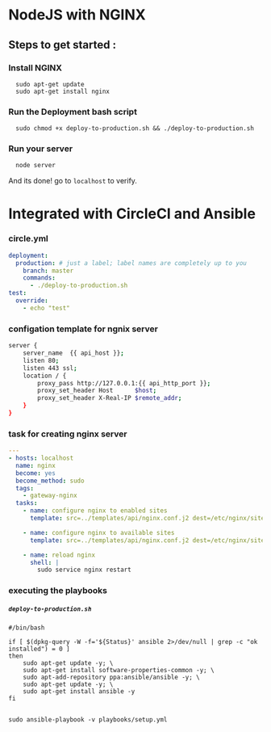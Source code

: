 # NodeJS with NGINX

## Steps to get started :
### Install NGINX

```
  sudo apt-get update
  sudo apt-get install nginx
```

### Run the Deployment bash script

```
  sudo chmod +x deploy-to-production.sh && ./deploy-to-production.sh 
 ```

### Run your server

```javascript
  node server
```

And its done! go to ```localhost``` to verify.

# Integrated with CircleCI and Ansible

### circle.yml

```yml
deployment:
  production: # just a label; label names are completely up to you
    branch: master
    commands:
      - ./deploy-to-production.sh
test:
  override:
    - echo "test"
```

### configation template for ngnix server
```bash
server {
    server_name  {{ api_host }};
    listen 80;
    listen 443 ssl;
    location / {
        proxy_pass http://127.0.0.1:{{ api_http_port }};
        proxy_set_header Host      $host;
        proxy_set_header X-Real-IP $remote_addr;
    }
}
```


### task for creating nginx server
```yml
---
- hosts: localhost
  name: nginx
  become: yes
  become_method: sudo
  tags:
    - gateway-nginx
  tasks:
    - name: configure nginx to enabled sites
      template: src=../templates/api/nginx.conf.j2 dest=/etc/nginx/sites-enabled/api.conf

    - name: configure nginx to available sites
      template: src=../templates/api/nginx.conf.j2 dest=/etc/nginx/sites-available/api.conf

    - name: reload nginx
      shell: |
        sudo service nginx restart
``` 
### executing the playbooks

##### ```deploy-to-production.sh```

```
#/bin/bash

if [ $(dpkg-query -W -f='${Status}' ansible 2>/dev/null | grep -c "ok installed") = 0 ]
then
    sudo apt-get update -y; \
    sudo apt-get install software-properties-common -y; \
    sudo apt-add-repository ppa:ansible/ansible -y; \
    sudo apt-get update -y; \
    sudo apt-get install ansible -y
fi


sudo ansible-playbook -v playbooks/setup.yml
```
